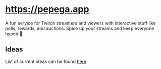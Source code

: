 # https://pepega.app

A fun service for Twitch streamers and viewers with interactive stuff like polls, rewards, and auctions. Spice up your streams and keep everyone hyped 🎉.

## Ideas

List of current ideas can be found [here](https://github.com/users/Perdolique/projects/3/views/1).
